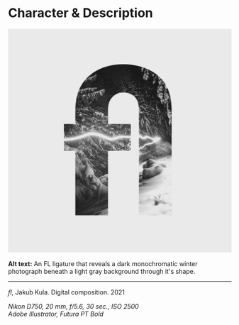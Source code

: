# Character & Description

![An FL ligature that reveals a dark monochromatic winter photograph beneath a light gray background through it's shape.](img/fl-ligature-kula.png)

**Alt text:** An FL ligature that reveals a dark monochromatic winter photograph beneath a light gray background through it's shape.

- - -

*ﬂ*, Jakub Kula. Digital composition. 2021

*Nikon D750, 20 mm, f/5.6, 30 sec., ISO 2500  
Adobe Illustrator, Futura PT Bold*
